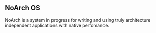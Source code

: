 NoArch OS
---------

NoArch is a system in progress for writing and using truly architecture independent applications with native perfomance.
